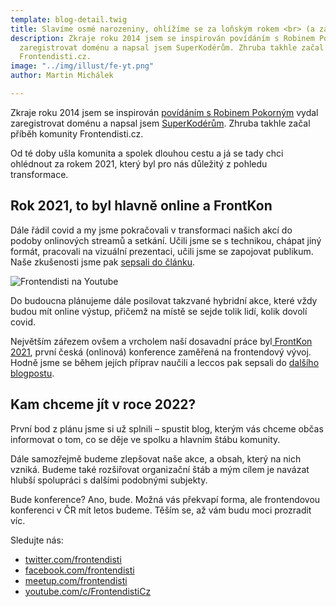 ```yaml
---
template: blog-detail.twig
title: Slavíme osmé narozeniny, ohlížíme se za loňským rokem <br> (a začínáme s blogem)
description: Zkraje roku 2014 jsem se inspirován povídáním s Robinem Pokorným vydal
  zaregistrovat doménu a napsal jsem SuperKodérům. Zhruba takhle začal příběh komunity
  Frontendisti.cz.
image: "../img/illust/fe-yt.png"
author: Martin Michálek

---
```

Zkraje roku 2014 jsem se inspirován [povídáním s Robinem Pokorným](https://bruskodu.cz/epizoda/1/) vydal zaregistrovat doménu a napsal jsem [SuperKodérům](https://superkoders.com/). Zhruba takhle začal příběh komunity Frontendisti.cz.

Od té doby ušla komunita a spolek dlouhou cestu a já se tady chci ohlédnout za rokem 2021, který byl pro nás důležitý z pohledu transformace.

## **Rok 2021, to byl hlavně online a FrontKon**

Dále řádil covid a my jsme pokračovali v transformaci našich akcí do podoby onlinových streamů a setkání. Učili jsme se s technikou, chápat jiný formát, pracovali na vizuální prezentaci, učili jsme se zapojovat publikum. Naše zkušenosti jsme pak [sepsali do článku](https://frontendisti.cz/blog/jak-ve-frontendisti.cz-delame-online-meetupy-na-youtube-hardware-software-a-zkusenosti.html).

![Frontendisti na Youtube](img/illust/fe-yt.png)

Do budoucna plánujeme dále posilovat takzvané hybridní akce, které vždy budou mít online výstup, přičemž na místě se sejde tolik lidí, kolik dovolí covid.

Největším zářezem ovšem a vrcholem naší dosavadní práce byl[ FrontKon 2021](https://frontendisti.cz/konference), první česká (onlinová) konference zaměřená na frontendový vývoj. Hodně jsme se během jejích příprav naučili a leccos pak sepsali do [dalšího blogpostu](https://frontendisti.cz/blog/ohlednuti-za-frontkon-prvnim-rocnikem-konference-frontendisti.cz.html).

## **Kam chceme jít v roce 2022?**

První bod z plánu jsme si už splnili – spustit blog, kterým vás chceme občas informovat o tom, co se děje ve spolku a hlavním štábu komunity.

Dále samozřejmě budeme zlepšovat naše akce, a obsah, který na nich vzniká. Budeme také rozšiřovat organizační štáb a mým cílem je navázat hlubší spolupráci s dalšími podobnými subjekty.

Bude konference? Ano, bude. Možná vás překvapí forma, ale frontendovou konferenci v ČR mít letos budeme. Těším se, až vám budu moci prozradit víc.

Sledujte nás:

* [twitter.com/frontendisti](https://twitter.com/frontendisti)
* [facebook.com/frontendisti](https://www.facebook.com/frontendisti)
* [meetup.com/frontendisti](https://www.meetup.com/frontendisti/)
* [youtube.com/c/FrontendistiCz](https://www.youtube.com/c/FrontendistiCz)